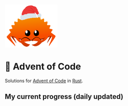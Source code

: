 <img src="./.assets/christmas_ferris.png" width="164">

# 🎄 Advent of Code

Solutions for [Advent of Code](https://adventofcode.com/) in [Rust](https://www.rust-lang.org/).

## My current progress (daily updated)

<!--- advent_readme_stars table 2024 --->

<!--- advent_readme_stars table 2023 --->

<!--- advent_readme_stars table 2021 --->

<!--- advent_readme_stars table 2020 --->

<!--- advent_readme_stars table 2018 --->

<!--- advent_readme_stars table 2015 --->

